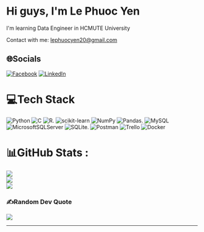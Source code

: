 # Hi guys, I'm Le Phuoc Yen

I'm learning Data Engineer in HCMUTE University

Contact with me: lephuocyen20@gmail.com
## 🌐Socials
[![Facebook](https://img.shields.io/badge/Facebook-%231877F2.svg?logo=Facebook&logoColor=white)](https://facebook.com/zadendenday.203) [![LinkedIn](https://img.shields.io/badge/LinkedIn-%230077B5.svg?logo=linkedin&logoColor=white)](https://linkedin.com/in/ph%C6%B0%E1%BB%9Bc-y%C3%AAn-l%C3%AA-958837272/) 

# 💻Tech Stack
![Python](https://img.shields.io/badge/python-3670A0?style=for-the-badge&logo=python&logoColor=ffdd54) ![C](https://img.shields.io/badge/c-%2300599C.svg?style=for-the-badge&logo=c&logoColor=white) ![R](https://img.shields.io/badge/r-%23276DC3.svg?style=for-the-badge&logo=r&logoColor=white). ![scikit-learn](https://img.shields.io/badge/scikit--learn-%23F7931E.svg?style=for-the-badge&logo=scikit-learn&logoColor=white) ![NumPy](https://img.shields.io/badge/numpy-%23013243.svg?style=for-the-badge&logo=numpy&logoColor=white) ![Pandas](https://img.shields.io/badge/pandas-%23150458.svg?style=for-the-badge&logo=pandas&logoColor=white). ![MySQL](https://img.shields.io/badge/mysql-%2300f.svg?style=for-the-badge&logo=mysql&logoColor=white) ![MicrosoftSQLServer](https://img.shields.io/badge/Microsoft%20SQL%20Sever-CC2927?style=for-the-badge&logo=microsoft%20sql%20server&logoColor=white)  ![SQLite](https://img.shields.io/badge/sqlite-%2307405e.svg?style=for-the-badge&logo=sqlite&logoColor=white). ![Postman](https://img.shields.io/badge/Postman-FF6C37?style=for-the-badge&logo=postman&logoColor=white) ![Trello](https://img.shields.io/badge/Trello-%23026AA7.svg?style=for-the-badge&logo=Trello&logoColor=white) ![Docker](https://img.shields.io/badge/docker-%230db7ed.svg?style=for-the-badge&logo=docker&logoColor=white) 
# 📊GitHub Stats :
![](https://github-readme-stats.vercel.app/api?username=lephuocyen20&theme=radical&hide_border=false&include_all_commits=false&count_private=false)<br/>
![](https://github-readme-streak-stats.herokuapp.com/?user=lephuocyen20&theme=radical&hide_border=false)<br/>
![](https://github-readme-stats.vercel.app/api/top-langs/?username=lephuocyen20&theme=radical&hide_border=false&include_all_commits=false&count_private=false&layout=compact)

### ✍️Random Dev Quote
![](https://quotes-github-readme.vercel.app/api?type=horizontal&theme=radical)

---
